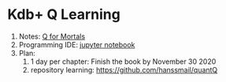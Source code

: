 # Kdb+ Q Learning

1. Notes: [Q for Mortals](https://code.kx.com/q4m3/)
2. Programming IDE: [jupyter notebook](https://code.kx.com/q/ml/jupyterq/)
3. Plan:
   1. 1 day per chapter: Finish the book by November 30 2020
   2. repository learning: https://github.com/hanssmail/quantQ